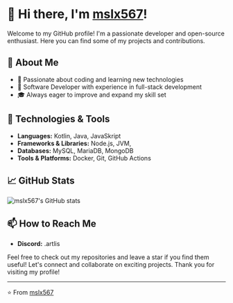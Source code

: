 # 👋 Hi there, I'm [mslx567](https://github.com/mslx567)!

Welcome to my GitHub profile! I'm a passionate developer and open-source enthusiast. Here you can find some of my projects and contributions.

## 🚀 About Me
- 🌟 Passionate about coding and learning new technologies
- 💼 Software Developer with experience in full-stack development
- 🎓 Always eager to improve and expand my skill set

## 🔧 Technologies & Tools
- **Languages:** Kotlin, Java, JavaSkript
- **Frameworks & Libraries:** Node.js, JVM,
- **Databases:** MySQL, MariaDB, MongoDB
- **Tools & Platforms:** Docker, Git, GitHub Actions

## 📈 GitHub Stats
![mslx567's GitHub stats](https://github-readme-stats.vercel.app/api?username=mslx567&show_icons=true&theme=radical)

## 📫 How to Reach Me
- **Discord:** .artlis


Feel free to check out my repositories and leave a star if you find them useful! Let's connect and collaborate on exciting projects. Thank you for visiting my profile!

---
⭐️ From [mslx567](https://github.com/mslx567)

